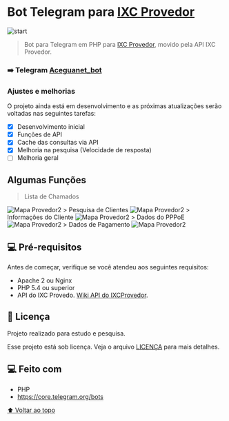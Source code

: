 # Bot Telegram para [IXC Provedor](https://www.ixcsoft.com.br/ixcprovedor/)

<!---Esses são exemplos. Veja https://shields.io para outras pessoas ou para personalizar este conjunto de escudos. Você pode querer incluir dependências, status do projeto e informações de licença aqui--->

<img src="Telegram_JYr39n9y0f.png" alt="start">

> Bot para Telegram em PHP para [IXC Provedor](https://www.ixcsoft.com.br/ixcprovedor/), movido pela API IXC Provedor.

### ➡️ Telegram [Aceguanet_bot](https://t.me/Aceguanet_bot)

### Ajustes e melhorias

O projeto ainda está em desenvolvimento e as próximas atualizações serão voltadas nas seguintes tarefas:

- [x] Desenvolvimento inicial
- [x] Funções de API
- [x] Cache das consultas via API
- [x] Melhoria na pesquisa (Velocidade de resposta)
- [ ] Melhoria geral

## Algumas Funções

> Lista de Chamados
<img src="Telegram_OmbPdbxEH9.png" alt="Mapa Provedor2">
> Pesquisa de Clientes
<img src="Telegram_NQDFfFX8Nu.png" alt="Mapa Provedor2">
> Informações do Cliente
<img src="Telegram_hk3r9EQzXo.png" alt="Mapa Provedor2">
> Dados do PPPoE
<img src="Telegram_1v9ISOIev4.png" alt="Mapa Provedor2">
> Dados de Pagamento
<img src="Telegram_mC48DQNNwq.png" alt="Mapa Provedor2">


## 💻 Pré-requisitos

Antes de começar, verifique se você atendeu aos seguintes requisitos:
<!---Estes são apenas requisitos de exemplo. Adicionar, duplicar ou remover conforme necessário--->
* Apache 2 ou Nginx
* PHP 5.4 ou superior
* API do IXC Provedo. [Wiki API do IXCProvedor](https://wikiapiprovedor.ixcsoft.com.br/).

## 📝 Licença
Projeto realizado para estudo e pesquisa.

Esse projeto está sob licença. Veja o arquivo [LICENÇA](LICENSE.md) para mais detalhes.

## 💻 Feito com
* PHP
* https://core.telegram.org/bots

[⬆ Voltar ao topo](#mapa_provedo)<br>
